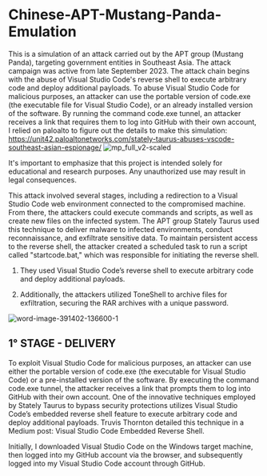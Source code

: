 # Chinese-APT-Mustang-Panda-Emulation
This is a simulation of an attack carried out by the APT group (Mustang Panda), targeting government entities in Southeast Asia. The attack campaign was active from late September 2023. The attack chain begins with the abuse of Visual Studio Code's reverse shell to execute arbitrary code and deploy additional payloads.
 To abuse Visual Studio Code for malicious purposes, an attacker can use the portable version of code.exe (the executable file for Visual Studio Code), or an already installed version of the software. By running the command code.exe tunnel, an attacker receives a link that requires them to log into GitHub with their own account, I relied on paloalto to figure out the details to make this simulation: https://unit42.paloaltonetworks.com/stately-taurus-abuses-vscode-southeast-asian-espionage/
![mp_full_v2-scaled](https://github.com/user-attachments/assets/3bb8f97a-b7e1-4e1d-9d4f-abffbe6ffd85)

It's important to emphasize that this project is intended solely for educational and research purposes. Any unauthorized use may result in legal consequences.


This attack involved several stages, including a redirection to a Visual Studio Code web environment connected to the compromised machine. From there, the attackers could execute commands and scripts, as well as create new files on the infected system. The APT group Stately Taurus used this technique to deliver malware to infected environments, conduct reconnaissance, and exfiltrate sensitive data. To maintain persistent access to the reverse shell, the attacker created a scheduled task to run a script called "startcode.bat," which was responsible for initiating the reverse shell.

1) They used Visual Studio Code’s reverse shell to execute arbitrary code and deploy additional payloads.

2) Additionally, the attackers utilized ToneShell to archive files for exfiltration, securing the RAR archives with a unique password.


![word-image-391402-136600-1](https://github.com/user-attachments/assets/3fc6c7e2-8ab6-4d5e-9fd8-a7ddd8777156)


## 1° STAGE - DELIVERY

To exploit Visual Studio Code for malicious purposes, an attacker can use either the portable version of code.exe (the executable for Visual Studio Code) or a pre-installed version of the software. By executing the command code.exe tunnel, the attacker receives a link that prompts them to log into GitHub with their own account. One of the innovative techniques employed by Stately Taurus to bypass security protections utilizes Visual Studio Code’s embedded reverse shell feature to execute arbitrary code and deploy additional payloads. Truvis Thornton detailed this technique in a Medium post: Visual Studio Code Embedded Reverse Shell.

Initially, I downloaded Visual Studio Code on the Windows target machine, then logged into my GitHub account via the browser, and subsequently logged into my Visual Studio Code account through GitHub.
